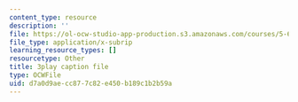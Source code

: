 ```yaml
---
content_type: resource
description: ''
file: https://ol-ocw-studio-app-production.s3.amazonaws.com/courses/5-61-physical-chemistry-fall-2017/d7a0d9aecc877c82e450b189c1b2b59a_zwH9MjZl3v4.srt
file_type: application/x-subrip
learning_resource_types: []
resourcetype: Other
title: 3play caption file
type: OCWFile
uid: d7a0d9ae-cc87-7c82-e450-b189c1b2b59a
---
```

